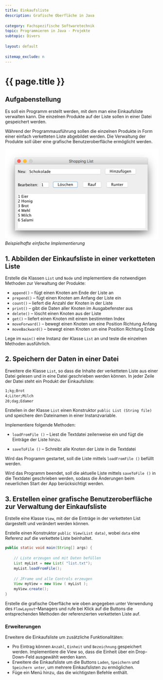 ```yaml
---
title: Einkaufsliste
description: Grafische Oberfläche in Java

category: Fachspezifische Softwaretechnik
topic: Programmieren in Java - Projekte
subtopic: Divers

layout: default

sitemap_exclude: n
---
```


# {{ page.title }}

## Aufgabenstellung

Es soll ein Programm erstellt werden, mit dem man eine Einkaufsliste verwalten kann. Die einzelnen Produkte  auf der Liste sollen in einer Datei gespeichert werden.

Während der Programmausführung sollen die einzelnen Produkte in Form einer einfach verketteten Liste abgebildet werden. Die Verwaltung der Produkte soll über eine grafische Benutzeroberfläche ermöglicht werden.

![](img/Shoppinglist_GUI.png)
*Beispielhafte einfache Implementierung*

## 1. Abbilden der Einkaufsliste in einer verketteten Liste
Erstelle die Klassen `List` und `Node` und implementiere die notwendigen Methoden zur Verwaltung der Produkte:

* `append()` – fügt einen Knoten am Ende der Liste an
* `prepend()` – fügt einen Knoten am Anfang der Liste ein
* `count()` – liefert die Anzahl der Knoten in der Liste
* `print()` – gibt die Daten aller Knoten im Ausgabefenster aus
* `delete()` – löscht einen Knoten aus der Liste
* `get()` – liefert einen Knoten mit einem bestimmten Index
* `moveForward()` – bewegt einen Knoten um eine Position Richtung Anfang
* `moveBackward()` – bewegt einen Knoten um eine Position Richtung Ende

Lege im `main()` eine Instanz der Klasse `List` an und teste die einzelnen Methoden ausführlich.


## 2. Speichern der Daten in einer Datei

Erweitere die Klasse `List`, so dass die Inhalte der verketteten Liste aus einer Datei gelesen und in eine Datei geschrieben werden können. In jeder Zeile der Datei steht ein Produkt der Einkaufsliste:
```txt
1;kg;Brot
4;Liter;Milch
20;dag;Edamer
```

Erstellen in der Klasse `List` einen Konstruktor `public List (String file)` und speichere den Dateinamen in einer Instanzvariable.

Implementiere folgende Methoden:
* `loadFromFile ()` – Liest die Textdatei zeilenweise ein und fügt die Einträge der Liste hinzu. 

* `saveToFile ()` – Schreibt alle Knoten der Liste in die Textdatei

Wird das Programm gestartet, soll die Liste mittels `loadFromFile ()` befüllt werden.

Wird das Programm beendet, soll die aktuelle Liste mittels `saveToFile ()` in die Textdatei geschrieben werden, sodass die Änderungen beim neuerlichen Start der App berücksichtigt werden.




## 3. Erstellen einer grafische Benutzeroberfläche zur Verwaltung der Einkaufsliste

Erstelle eine Klasse `View`, mit der die Einträge in der verketteten List dargestellt und verändert werden können.

Erstelle einen Konstruktor `public View(List data)`, wobei `data` eine Referenz auf die verkettete Liste beinhaltet. 

```Java
public static void main(String[] args) {
    
    // Liste erzeugen und mit Daten befüllen
    List myList = new List( "list.txt");
    myList.loadFromFile();
    
    // JFrame und alle Controls erzeugen
    View myView = new View ( myList );
    myView.create();
}
```


Erstelle die grafische Oberfläche wie oben angegeben unter Verwendung des `FlowLayout`–Managers und rufe bei Klick auf die Buttons die entsprechenden Methoden der referenzierten verketteten Liste auf.


### Erweiterungen

Erweitere die Einkaufsliste um zusätzliche Funktionalitäten:

* Pro Eintrag können `Anzahl`, `Einheit` und `Bezeichnung` gespeichert werden. Implementiere die View so, dass die Einheit über ein Drop-Down-Feld ausgewählt werden kann.
* Erweitere die Einkaufsliste um die Buttons `Laden`, `Speichern` und `Speichern unter`, um mehrere Einkaufslisten zu ermöglichen.
* Füge ein Menü hinzu, das die wichtigsten Befehle enthält.
